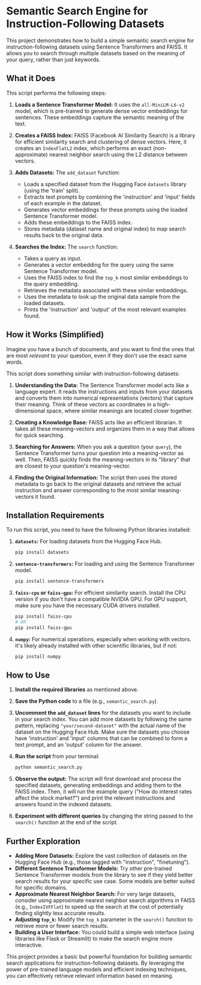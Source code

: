 # Semantic Search Engine for Instruction-Following Datasets

This project demonstrates how to build a simple semantic search engine for instruction-following datasets using Sentence Transformers and FAISS. It allows you to search through multiple datasets based on the meaning of your query, rather than just keywords.

## What it Does

This script performs the following steps:

1.  **Loads a Sentence Transformer Model:** It uses the `all-MiniLM-L6-v2` model, which is pre-trained to generate dense vector embeddings for sentences. These embeddings capture the semantic meaning of the text.

2.  **Creates a FAISS Index:** FAISS (Facebook AI Similarity Search) is a library for efficient similarity search and clustering of dense vectors. Here, it creates an `IndexFlatL2` index, which performs an exact (non-approximate) nearest neighbor search using the L2 distance between vectors.

3.  **Adds Datasets:** The `add_dataset` function:
    * Loads a specified dataset from the Hugging Face `datasets` library (using the 'train' split).
    * Extracts text prompts by combining the 'instruction' and 'input' fields of each example in the dataset.
    * Generates vector embeddings for these prompts using the loaded Sentence Transformer model.
    * Adds these embeddings to the FAISS index.
    * Stores metadata (dataset name and original index) to map search results back to the original data.

4.  **Searches the Index:** The `search` function:
    * Takes a query as input.
    * Generates a vector embedding for the query using the same Sentence Transformer model.
    * Uses the FAISS index to find the `top_k` most similar embeddings to the query embedding.
    * Retrieves the metadata associated with these similar embeddings.
    * Uses the metadata to look up the original data sample from the loaded datasets.
    * Prints the 'instruction' and 'output' of the most relevant examples found.

## How it Works (Simplified)

Imagine you have a bunch of documents, and you want to find the ones that are most *relevant* to your question, even if they don't use the exact same words.

This script does something similar with instruction-following datasets:

1.  **Understanding the Data:** The Sentence Transformer model acts like a language expert. It reads the instructions and inputs from your datasets and converts them into numerical representations (vectors) that capture their meaning. Think of these vectors as coordinates in a high-dimensional space, where similar meanings are located closer together.

2.  **Creating a Knowledge Base:** FAISS acts like an efficient librarian. It takes all these meaning-vectors and organizes them in a way that allows for quick searching.

3.  **Searching for Answers:** When you ask a question (your `query`), the Sentence Transformer turns your question into a meaning-vector as well. Then, FAISS quickly finds the meaning-vectors in its "library" that are closest to your question's meaning-vector.

4.  **Finding the Original Information:** The script then uses the stored metadata to go back to the original datasets and retrieve the actual instruction and answer corresponding to the most similar meaning-vectors it found.

## Installation Requirements

To run this script, you need to have the following Python libraries installed:

1.  **`datasets`:** For loading datasets from the Hugging Face Hub.
    ```bash
    pip install datasets
    ```

2.  **`sentence-transformers`:** For loading and using the Sentence Transformer model.
    ```bash
    pip install sentence-transformers
    ```

3.  **`faiss-cpu` or `faiss-gpu`:** For efficient similarity search. Install the CPU version if you don't have a compatible NVIDIA GPU. For GPU support, make sure you have the necessary CUDA drivers installed.
    ```bash
    pip install faiss-cpu
    # OR
    pip install faiss-gpu
    ```

4.  **`numpy`:** For numerical operations, especially when working with vectors. It's likely already installed with other scientific libraries, but if not:
    ```bash
    pip install numpy
    ```

## How to Use

1.  **Install the required libraries** as mentioned above.

2.  **Save the Python code** to a file (e.g., `semantic_search.py`).

3.  **Uncomment the `add_dataset` lines** for the datasets you want to include in your search index. You can add more datasets by following the same pattern, replacing `"your/second-dataset"` with the actual name of the dataset on the Hugging Face Hub. Make sure the datasets you choose have 'instruction' and 'input' columns that can be combined to form a text prompt, and an 'output' column for the answer.

4.  **Run the script** from your terminal:
    ```bash
    python semantic_search.py
    ```

5.  **Observe the output:** The script will first download and process the specified datasets, generating embeddings and adding them to the FAISS index. Then, it will run the example query ("How do interest rates affect the stock market?") and print the relevant instructions and answers found in the indexed datasets.

6.  **Experiment with different queries** by changing the string passed to the `search()` function at the end of the script.

## Further Exploration

* **Adding More Datasets:** Explore the vast collection of datasets on the Hugging Face Hub (e.g., those tagged with "instruction", "finetuning").
* **Different Sentence Transformer Models:** Try other pre-trained Sentence Transformer models from the library to see if they yield better search results for your specific use case. Some models are better suited for specific domains.
* **Approximate Nearest Neighbor Search:** For very large datasets, consider using approximate nearest neighbor search algorithms in FAISS (e.g., `IndexIVFFlat`) to speed up the search at the cost of potentially finding slightly less accurate results.
* **Adjusting `top_k`:** Modify the `top_k` parameter in the `search()` function to retrieve more or fewer search results.
* **Building a User Interface:** You could build a simple web interface (using libraries like Flask or Streamlit) to make the search engine more interactive.

This project provides a basic but powerful foundation for building semantic search applications for instruction-following datasets. By leveraging the power of pre-trained language models and efficient indexing techniques, you can effectively retrieve relevant information based on meaning.
